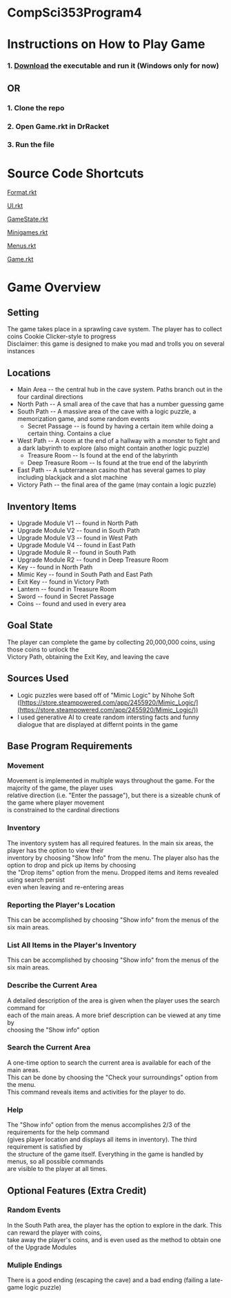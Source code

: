 # CompSci353Program4

# Instructions on How to Play Game

### 1. [Download](https://drive.google.com/drive/folders/10djgK9eD6HKZJDYwvFVGhxvo42yZiPNk?usp=sharing) the executable and run it (Windows only for now)

## OR

### 1. Clone the repo

### 2. Open Game.rkt in DrRacket

### 3. Run the file

# Source Code Shortcuts

[Format.rkt](https://github.com/Vulpolox/CompSci353Program4/blob/main/Format.rkt)

[UI.rkt](https://github.com/Vulpolox/CompSci353Program4/blob/main/UI.rkt)

[GameState.rkt](https://github.com/Vulpolox/CompSci353Program4/blob/main/GameState.rkt)

[Minigames.rkt](https://github.com/Vulpolox/CompSci353Program4/blob/main/Minigames.rkt)

[Menus.rkt](https://github.com/Vulpolox/CompSci353Program4/blob/main/Menus.rkt)

[Game.rkt](https://github.com/Vulpolox/CompSci353Program4/blob/main/Game.rkt)

# Game Overview

## Setting

The game takes place in a sprawling cave system.  The player has to collect coins Cookie Clicker-style to progress\
Disclaimer: this game is designed to make you mad and trolls you on several instances

## Locations

* Main Area -- the central hub in the cave system.  Paths branch out in the four cardinal directions
* North Path -- A small area of the cave that has a number guessing game
* South Path -- A massive area of the cave with a logic puzzle, a memorization game, and some random events
  - Secret Passage -- is found by having a certain item while doing a certain thing.  Contains a clue
* West Path -- A room at the end of a hallway with a monster to fight and a dark labyrinth to explore (also might contain another logic puzzle)
  - Treasure Room -- Is found at the end of the labyrinth
  - Deep Treasure Room -- Is found at the true end of the labyrinth
* East Path -- A subterranean casino that has several games to play including blackjack and a slot machine
* Victory Path -- the final area of the game (may contain a logic puzzle)

## Inventory Items

* Upgrade Module V1 -- found in North Path
* Upgrade Module V2 -- found in South Path
* Upgrade Module V3 -- found in West Path
* Upgrade Module V4 -- found in East Path
* Upgrade Module R -- found in South Path
* Upgrade Module R2 -- found in Deep Treasure Room
* Key -- found in North Path
* Mimic Key -- found in South Path and East Path
* Exit Key -- found in Victory Path
* Lantern -- found in Treasure Room
* Sword -- found in Secret Passage
* Coins -- found and used in every area

## Goal State

The player can complete the game by collecting 20,000,000 coins, using those coins to unlock the\
Victory Path, obtaining the Exit Key, and leaving the cave

## Sources Used

* Logic puzzles were based off of "Mimic Logic" by Nihohe Soft ([https://store.steampowered.com/app/2455920/Mimic_Logic/](https://store.steampowered.com/app/2455920/Mimic_Logic/))
* I used generative AI to create random intersting facts and funny dialogue that are displayed at differnt points in the game

## Base Program Requirements

### Movement

Movement is implemented in multiple ways throughout the game.  For the majority of the game, the player uses\
relative direction (i.e. "Enter the passage"), but there is a sizeable chunk of the game where player movement\
is constrained to the cardinal directions

### Inventory

The inventory system has all required features.  In the main six areas, the player has the option to view their\
inventory by choosing "Show Info" from the menu.  The player also has the option to drop and pick up items by choosing\
the "Drop items" option from the menu.  Dropped items and items revealed using search persist\
even when leaving and re-entering areas

### Reporting the Player's Location

This can be accomplished by choosing "Show info" from the menus of the six main areas.

### List All Items in the Player's Inventory

This can be accomplished by choosing "Show info" from the menus of the six main areas.

### Describe the Current Area

A detailed description of the area is given when the player uses the search command for\
each of the main areas.  A more brief description can be viewed at any time by\
choosing the "Show info" option

### Search the Current Area

A one-time option to search the current area is available for each of the main areas.\
This can be done by choosing the "Check your surroundings" option from the menu.\
This command reveals items and activities for the player to do.

### Help

The "Show info" option from the menus accomplishes 2/3 of the requirements for the help command\
(gives player location and displays all items in inventory).  The third requirement is satisfied by\
the structure of the game itself.  Everything in the game is handled by menus, so all possible commands\
are visible to the player at all times.

## Optional Features (Extra Credit)

### Random Events

In the South Path area, the player has the option to explore in the dark.  This can reward the player with coins,\
take away the player's coins, and is even used as the method to obtain one of the Upgrade Modules

### Muliple Endings

There is a good ending (escaping the cave) and a bad ending (failing a late-game logic puzzle)
